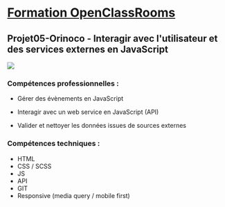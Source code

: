 # [Formation OpenClassRooms](https://openclassrooms.com/fr/paths/185-developpeur-web)
## Projet05-Orinoco - Interagir avec l'utilisateur et des services externes en JavaScript

![](presentation_gif.gif)

### Compétences professionnelles :

- Gérer des évènements en JavaScript

- Interagir avec un web service en JavaScript (API)

- Valider et nettoyer les données issues de sources externes

### Compétences techniques :

- HTML
- CSS / SCSS
- JS
- API
- GIT
- Responsive (media query / mobile first)
